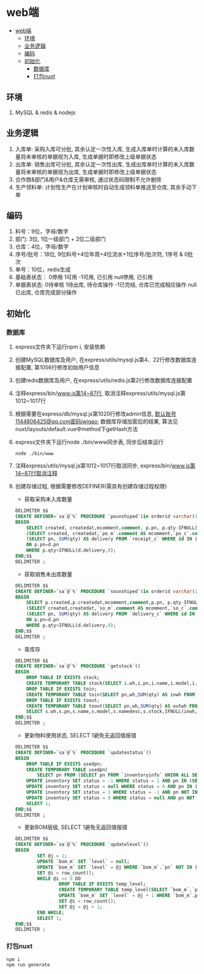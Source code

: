 # web端
<!-- TOC -->

- [web端](#web端)
  - [环境](#环境)
  - [业务逻辑](#业务逻辑)
  - [编码](#编码)
  - [初始化](#初始化)
    - [数据库](#数据库)
    - [打包nuxt](#打包nuxt)

<!-- /TOC -->

## 环境

1. MySQL & redis & nodejs

## 业务逻辑

1. 入库单: 采购入库可分批, 其余认定一次性入库, 生成入库单时计算的未入库数量将未审核的单据视为入库, 生成单据时即修改上级单据状态
2. 出库单: 销售出库可分批, 其余认定一次性出库, 生成出库单时计算的未入库数量将未审核的单据视为出库, 生成单据时即修改上级单据状态
3. 合作商&部门&用户&仓库无需审核, 通过状态码限制不允许删除
4. 生产领料单: 计划性生产在计划审核时自动生成领料单推送至仓库, 其余手动下单

## 编码

1. 料号：9位，字母/数字
2. 部门: 3位, 1位一级部门 + 2位二级部门
3. 仓库：4位，字母/数字
4. 序号/批号：18位, 9位料号+4位年周+4位流水+1位序号/批次符, 1序号 & 0批次
5. 单号：10位，redis生成
6. 基础表状态：
    0停用
    1可用
    -1可用, 已引用
    null停用, 已引用
7. 单据表状态:
    0待审核
    1待出库, 待仓库操作
    -1已完结, 仓库已完成相应操作
    null已出库, 仓库完成部分操作  

## 初始化

### 数据库

1. express文件夹下运行npm i, 安装依赖
2. 创建MySQL数据库及用户, 在express/utils/mysql.js第4、22行修改数据库连接配置, 第1056行修改初始用户信息
3. 创建redis数据库及用户, 在express/utils/redis.js第2行修改数据库连接配置
4. 注释express/bin/www.js第14~87行, 取消注释express/utils/mysql.js第1012~1017行
5. 根据需要在express/db/mysql.js第1020行修改admin信息, 默认账号1144806425@qq.com密码iwigao; 数据库存储加密后的结果, 算法见nuxt/layouts/default.vue中method下getHash方法
6. express文件夹下运行node ./bin/www同步表, 同步后结束运行

    ```shell
    node ./bin/www
    ```

7. 注释express/utils/mysql.js第1012~1017行取消同步, express/bin/www.js第14~87行取消注释
8. 创建存储过程, 根据需要修改DEFINER(需具有创建存储过程权限)
   - 获取采购未入库数量

    ```sql
    DELIMITER $$
    CREATE DEFINER=`sa`@`%` PROCEDURE `pounshiped`(in orderid varchar(10))
    BEGIN
        SELECT created, createdat,mcomment,comment, p.pn, p.qty-IFNULL(d.delivery,0) AS qty, IF(d.delivery IS NULL, false, true) AS shiped FROM
        (SELECT created, createdat,`po_m`.comment AS mcomment,`po_c`.comment, pn, qty FROM `po_c` LEFT JOIN `po_m` ON `po_c`.id=`po_m`.id WHERE `po_m`.id=orderid) AS p LEFT JOIN 
        (SELECT pn, SUM(qty) AS delivery FROM `receipt_c` WHERE id IN (SELECT id FROM `receipt_m` WHERE superiorid=orderid AND cat='采购入库') GROUP BY pn) AS d 
        ON p.pn=d.pn
        WHERE p.qty>IFNULL(d.delivery,0);
    END;$$
    DELIMITER ;
    ```

   - 获取销售未出库数量

    ```sql
    DELIMITER $$
    CREATE DEFINER=`sa`@`%` PROCEDURE `sounshiped`(in orderid varchar(10))
    BEGIN
        SELECT p.created,p.createdat,mcomment,comment,p.pn, p.qty-IFNULL(d.delivery,0) AS qty, IF(d.delivery IS NULL, false, true) AS shiped FROM
        (SELECT created,createdat,`so_m`.comment AS mcomment,`so_c`.comment, pn, qty FROM `so_c` LEFT JOIN `so_m` ON `so_c`.id=`so_m`.id WHERE `so_m`.id=orderid) AS p LEFT JOIN 
        (SELECT pn, SUM(qty) AS delivery FROM `delivery_c` WHERE id IN (SELECT id FROM `delivery_m` WHERE superiorid=orderid AND cat='销售出库') GROUP BY pn) AS d 
        ON p.pn=d.pn 
        WHERE p.qty>IFNULL(d.delivery,0);
    END;$$
    DELIMITER ;
    ```

    - 查库存

    ```sql
    DELIMITER $$
    CREATE DEFINER=`sa`@`%` PROCEDURE `getstock`()
    BEGIN 
        DROP TABLE IF EXISTS stock;
        CREATE TEMPORARY TABLE stock(SELECT i.wh,i.pn,i.name,i.model,i.namedesc,IFNULL(inwh.inwh,0) - IFNULL(outwh.outwh,0) AS stock FROM (SELECT whs.id AS whid,whs.name AS wh,pn,inventory.name,model,namedesc FROM inventory CROSS JOIN whs WHERE whs.status=1) AS i LEFT JOIN (SELECT pn,wh,SUM(qty) AS inwh FROM receipt_c LEFT JOIN receipt_m ON receipt_c.id = receipt_m.id WHERE receipt_m.audited IS NOT NULL GROUP BY wh,pn) AS inwh ON i.pn = inwh.pn AND i.wh = inwh.wh LEFT JOIN (SELECT pn,wh,SUM(qty) AS outwh FROM delivery_c LEFT JOIN delivery_m ON delivery_c.id = delivery_m.id WHERE delivery_m.audited IS NOT NULL GROUP BY wh,pn) AS outwh ON i.pn = outwh.pn AND i.wh = outwh.wh);
        DROP TABLE IF EXISTS toin;
        CREATE TEMPORARY TABLE toin(SELECT pn,wh,SUM(qty) AS inwh FROM receipt_c LEFT JOIN receipt_m ON receipt_c.id = receipt_m.id WHERE receipt_m.audited IS NULL GROUP BY wh,pn);
        DROP TABLE IF EXISTS toout;
        CREATE TEMPORARY TABLE toout(SELECT pn,wh,SUM(qty) AS outwh FROM delivery_c LEFT JOIN delivery_m ON delivery_c.id = delivery_m.id WHERE delivery_m.audited IS NULL GROUP BY wh,pn);
        SELECT s.wh,s.pn,s.name,s.model,s.namedesc,s.stock,IFNULL(inwh,0) AS inwh,IFNULL(outwh,0) AS outwh FROM stock AS s LEFT JOIN toin ON s.wh = toin.wh AND s.pn = toin.pn LEFT JOIN toout ON s.wh = toout.wh AND s.pn = toout.pn ORDER BY s.wh,s.pn;
    END;$$
    DELIMITER ;
    ```

    - 更新物料使用状态, SELECT 1避免无返回值报错

    ```sql
    DELIMITER $$
    CREATE DEFINER=`sa`@`%` PROCEDURE `updatestatus`()
    BEGIN
        DROP TABLE IF EXISTS usedpn;
        CREATE TEMPORARY TABLE usedpn(
            SELECT pn FROM (SELECT pn FROM `inventoryinfo` UNION ALL SELECT pn FROM `bom_c` UNION ALL SELECT pn FROM `borrow_c` UNION ALL SELECT pn FROM `delivery_c` UNION ALL SELECT pn FROM `picklist_c` UNION ALL SELECT pn FROM `po_c` UNION ALL SELECT pn FROM `producewh_c` UNION ALL SELECT pn FROM `receipt_c` UNION ALL SELECT pn FROM `so_c` UNION ALL SELECT substitutes FROM `substitutes_c` UNION ALL SELECT pn FROM `substitutes_c`) AS allpn);
        UPDATE inventory SET status = -1 WHERE status = 1 AND pn IN (SELECT pn FROM usedpn);
        UPDATE inventory SET status = null WHERE status = 0 AND pn IN (SELECT pn FROM usedpn);
        UPDATE inventory SET status = 1 WHERE status = -1 AND pn NOT IN (SELECT pn FROM usedpn);
        UPDATE inventory SET status = 0 WHERE status = null AND pn NOT IN (SELECT pn FROM usedpn);
        SELECT 1;
    END;$$
    DELIMITER ;
    ```

    - 更新BOM层级, SELECT 1避免无返回值报错

    ```sql
    DELIMITER $$
    CREATE DEFINER=`sa`@`%` PROCEDURE `updatelevel`()
    BEGIN
            SET @j = 1;
            UPDATE `bom_m` SET `level` = null;
            UPDATE `bom_m` SET `level` = @j WHERE `bom_m`.`pn` NOT IN (SELECT `cpn` FROM `bom_c`);
            SET @i = row_count();
            WHILE @i <> 0 DO
                    DROP TABLE IF EXISTS temp_level;
                    CREATE TEMPORARY TABLE temp_level(SELECT `bom_m`.`pn` FROM `bom_m` WHERE `bom_m`.`pn` IN (SELECT `cpn` FROM `bom_c` LEFT JOIN `bom_m` ON `bom_m`.`pn` = `bom_c`.`pn` WHERE `level` = @j));
                    UPDATE `bom_m` SET `level` = @j + 1 WHERE `bom_m`.pn IN (SELECT pn FROM temp_level);
                    SET @i = row_count();
                    SET @j = @j + 1;
            END WHILE;
            SELECT 1;
    END;$$
    DELIMITER ;
    ```

### 打包nuxt

``` shell
npm i
npm run generate 
```
